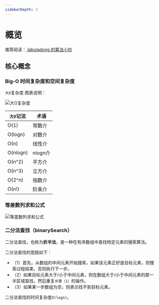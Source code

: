 ```yaml
---
sidebarDepth: 3
---
```


# 概览

推荐阅读：[ labuladong 的算法小抄](https://github.com/lyh200/fucking-algorithm)

## 核心概念

### Big-O 时间复杂度和空间复杂度

`大O`复杂度 图表说明：

![大O复杂度](/img/algorithms/big-o-complexity-chart.png) 

`大O`记法 | 术语
---|---
O(1) | 常数介
O(logn) | 对数介
O(n) | 线性介
O(nlogn) | nlogn介
O(n^2) | 平方介
O(n^3) | 立方介
O(2^n) | 指数介
O(n!) | 阶乘介


### 等差数列求和公式

![等差数列求和公式](/img/algorithms/arithmetic_sequence.jpg) 

### 二分法查找（binarySearch）

二分法查找，也称为**折半法**，是一种在有序数组中查找特定元素的搜索算法。

二分法查找的思路如下：
- （1）首先，从数组的中间元素开始搜索，如果该元素正好是目标元素，则搜索过程结束，否则执行下一步。
- （2）如果目标元素大于/小于中间元素，则在数组大于/小于中间元素的那一半区域查找，然后重复`步骤（1）`的操作。
- （3）如果某一步数组为空，则表示找不到目标元素。

二分法查找的时间复杂度`O(logn)`。
